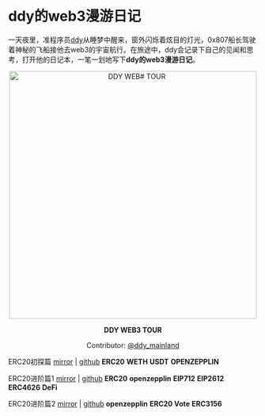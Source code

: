 # ddy的web3漫游日记

一天夜里，准程序员[ddy](https://twitter.com/ddy_mainland)从睡梦中醒来，窗外闪烁着炫目的灯光，0x807船长驾驶着神秘的飞船接他去web3的宇宙航行。在旅途中，ddy会记录下自己的见闻和思考，打开他的日记本，一笔一划地写下**ddy的web3漫游日记**。

<div align="center">
	<img width="500" src="https://user-images.githubusercontent.com/25214732/196032084-6c1d6531-2a80-4672-b620-04b9e4ae3baa.PNG" alt="DDY WEB# TOUR">
</div>



<p align="center">
	<b>DDY WEB3 TOUR</b>
</p>


<p align="center">
  Contributor: <a href="https://twitter.com/ddy_mainland">@ddy_mainland</a>
</p>


ERC20初探篇  [mirror](https://mirror.xyz/byeddy.eth/-MTngpDoIbgOsN3gGaqGQ_6U7obIh9PGWhnfdp7EGVk) | [github](https://github.com/fromddy/ddyWeb3Tour/tree/main/20221016_ERC20)		**ERC20** **WETH** **USDT** **OPENZEPPLIN**

ERC20进阶篇1  [mirror](https://mirror.xyz/byeddy.eth/zTKoHXO9XS2kwxrVOUH5dOGLaUDjbHtoVvqyDe5RM-s) | [github](https://github.com/fromddy/ddyWeb3Tour/tree/main/20221016_ERC20_sec)		**ERC20** **openzepplin** **EIP712** **EIP2612** **ERC4626** **DeFi**

ERC20进阶篇2  [mirror](https://mirror.xyz/byeddy.eth/OMVCJiKfC1BDHFsCmju-iAvFqJn4ktZCt-jZhmj_NI8) | [github](https://github.com/fromddy/ddyWeb3Tour/tree/main/20221016_ERC20_third)		**openzepplin** **ERC20 Vote** **ERC3156**		

